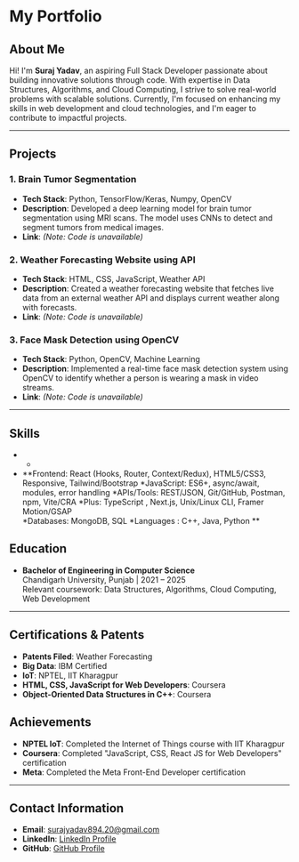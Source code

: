 # **My Portfolio**

## **About Me**
Hi! I'm **Suraj Yadav**, an aspiring Full Stack Developer passionate about building innovative solutions through code. With expertise in Data Structures, Algorithms, and Cloud Computing, I strive to solve real-world problems with scalable solutions. Currently, I'm focused on enhancing my skills in web development and cloud technologies, and I'm eager to contribute to impactful projects.

---

## **Projects**

### 1. **Brain Tumor Segmentation**
- **Tech Stack**: Python, TensorFlow/Keras, Numpy, OpenCV
- **Description**: Developed a deep learning model for brain tumor segmentation using MRI scans. The model uses CNNs to detect and segment tumors from medical images.
- **Link**: *(Note: Code is unavailable)*

### 2. **Weather Forecasting Website using API**
- **Tech Stack**: HTML, CSS, JavaScript, Weather API
- **Description**: Created a weather forecasting website that fetches live data from an external weather API and displays current weather along with forecasts.
- **Link**: *(Note: Code is unavailable)*

### 3. **Face Mask Detection using OpenCV**
- **Tech Stack**: Python, OpenCV, Machine Learning
- **Description**: Implemented a real-time face mask detection system using OpenCV to identify whether a person is wearing a mask in video streams.
- **Link**: *(Note: Code is unavailable)*

---

## **Skills**
- *
- **Frontend: React (Hooks, Router, Context/Redux), HTML5/CSS3, Responsive, Tailwind/Bootstrap 
 *JavaScript: ES6+, async/await, modules, error handling 
 *APIs/Tools: REST/JSON, Git/GitHub, Postman, npm, Vite/CRA 
 *Plus: TypeScript , Next.js, Unix/Linux CLI, Framer Motion/GSAP  
 *Databases: MongoDB, SQL 
 *Languages : C++, Java, Python **

## **Education**
- **Bachelor of Engineering in Computer Science**  
  Chandigarh University, Punjab | 2021 – 2025  
  Relevant coursework: Data Structures, Algorithms, Cloud Computing, Web Development

---

## **Certifications & Patents**
- **Patents Filed**:  Weather Forecasting
- **Big Data**: IBM Certified
- **IoT**: NPTEL, IIT Kharagpur
- **HTML, CSS, JavaScript for Web Developers**: Coursera
- **Object-Oriented Data Structures in C++**: Coursera



## Achievements

- **NPTEL IoT**: Completed the Internet of Things course with IIT Kharagpur
- **Coursera**: Completed "JavaScript, CSS, React JS for Web Developers" certification
- **Meta**: Completed the Meta Front-End Developer certification

---

## **Contact Information**
- **Email**: surajyadav894.20@gmail.com  
- **LinkedIn**: [LinkedIn Profile](https://www.linkedin.com/in/surajyadav)  
- **GitHub**: [GitHub Profile](https://github.com/surajyadav)   
